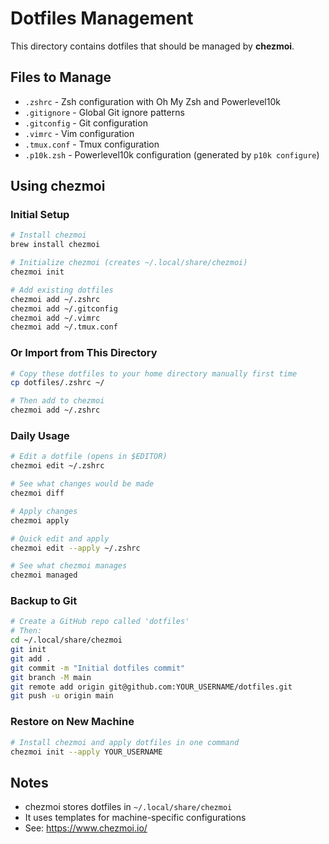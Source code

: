 # Dotfiles Management

This directory contains dotfiles that should be managed by **chezmoi**.

## Files to Manage

- `.zshrc` - Zsh configuration with Oh My Zsh and Powerlevel10k
- `.gitignore` - Global Git ignore patterns
- `.gitconfig` - Git configuration
- `.vimrc` - Vim configuration
- `.tmux.conf` - Tmux configuration
- `.p10k.zsh` - Powerlevel10k configuration (generated by `p10k configure`)

## Using chezmoi

### Initial Setup

```bash
# Install chezmoi
brew install chezmoi

# Initialize chezmoi (creates ~/.local/share/chezmoi)
chezmoi init

# Add existing dotfiles
chezmoi add ~/.zshrc
chezmoi add ~/.gitconfig
chezmoi add ~/.vimrc
chezmoi add ~/.tmux.conf
```

### Or Import from This Directory

```bash
# Copy these dotfiles to your home directory manually first time
cp dotfiles/.zshrc ~/

# Then add to chezmoi
chezmoi add ~/.zshrc
```

### Daily Usage

```bash
# Edit a dotfile (opens in $EDITOR)
chezmoi edit ~/.zshrc

# See what changes would be made
chezmoi diff

# Apply changes
chezmoi apply

# Quick edit and apply
chezmoi edit --apply ~/.zshrc

# See what chezmoi manages
chezmoi managed
```

### Backup to Git

```bash
# Create a GitHub repo called 'dotfiles'
# Then:
cd ~/.local/share/chezmoi
git init
git add .
git commit -m "Initial dotfiles commit"
git branch -M main
git remote add origin git@github.com:YOUR_USERNAME/dotfiles.git
git push -u origin main
```

### Restore on New Machine

```bash
# Install chezmoi and apply dotfiles in one command
chezmoi init --apply YOUR_USERNAME
```

## Notes

- chezmoi stores dotfiles in `~/.local/share/chezmoi`
- It uses templates for machine-specific configurations
- See: <https://www.chezmoi.io/>
